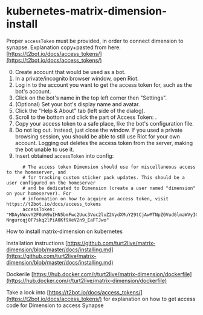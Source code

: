 # kubernetes-matrix-dimension-install

Proper `accessToken` must be provided, in order to connect dimension to synapse.
Explanation copy+pasted from here: [https://t2bot.io/docs/access_tokens/](https://t2bot.io/docs/access_tokens/)

0. Create account that would be used as a bot.
1. In a private/incognito browser window, open Riot.
2. Log in to the account you want to get the access token for, such as the bot's account.
3. Click on the bot's name in the top left corner then "Settings".
4. (Optional) Set your bot's display name and avatar.
5. Click the "Help & About" tab (left side of the dialog).
6. Scroll to the bottom and click the <click to reveal> part of Access Token: <click to reveal>.
7. Copy your access token to a safe place, like the bot's configuration file.
8. Do not log out. Instead, just close the window. If you used a private browsing session, you should be able to still use Riot for your own account. Logging out deletes the access token from the server, making the bot unable to use it.
9. Insert obtained `accessToken` into config:
```
      # The access token Dimension should use for miscellaneous access to the homeserver, and
      # for tracking custom sticker pack updates. This should be a user configured on the homeserver
      # and be dedicated to Dimension (create a user named "dimension" on your homeserver). For
      # information on how to acquire an access token, visit https://t2bot.io/docs/access_tokens
      accessToken: "MDAyNWxvY2F0aW9uIHN5bmFwc2Uuc3Vuc2luZ2VydXMuY29tCjAwMTNpZGVudGlmaWVyIGtleQowMDEwY2lkIGdlbiA9IDEKMDAzNWNpZCB1c2VyX2lkID0gQGRpbWVuc2lvbjpzeW5hcHNlLnN1bnNpbmdlcnVzLmNvbQowMDE2Y2lkIHR5cGUgPSBhY2Nlc3MKMDAyMWNpZCBub25jZSA9IENQcGZFa21wWmcuVX5QOlkKMDAyZnNpZ25hdHVyZSB7aVgNJ-NnguroqjOF7skq2lPiA0Kf9XeV2n9_EaFTJwo"
```



How to install matrix-dimension on kubernetes

Installation instructions
[https://github.com/turt2live/matrix-dimension/blob/master/docs/installing.md](https://github.com/turt2live/matrix-dimension/blob/master/docs/installing.md)

Dockerile
[https://hub.docker.com/r/turt2live/matrix-dimension/dockerfile](https://hub.docker.com/r/turt2live/matrix-dimension/dockerfile)


Take a look into [https://t2bot.io/docs/access_tokens/](https://t2bot.io/docs/access_tokens/) for explanation on how to get access code for Dimension to access Synapse
